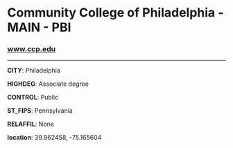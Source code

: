# Community College of Philadelphia - MAIN - PBI
### www.ccp.edu
---
**CITY**: Philadelphia

**HIGHDEG**: Associate degree

**CONTROL**: Public

**ST_FIPS**: Pennsylvania

**RELAFFIL**: None

**location**: 39.962458, -75.165604